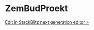 # ZemBudProekt

[Edit in StackBlitz next generation editor ⚡️](https://stackblitz.com/~/github.com/Karoma4iua/ZemBudProekt)